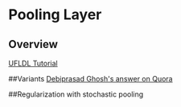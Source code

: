 # Pooling Layer
## Overview
[UFLDL Tutorial](http://ufldl.stanford.edu/tutorial/supervised/Pooling/)

##Variants
[Debiprasad Ghosh's answer on Quora](https://www.quora.com/What-is-pooling-in-a-deep-architecture/answer/Debiprasad-Ghosh)

##Regularization with stochastic pooling